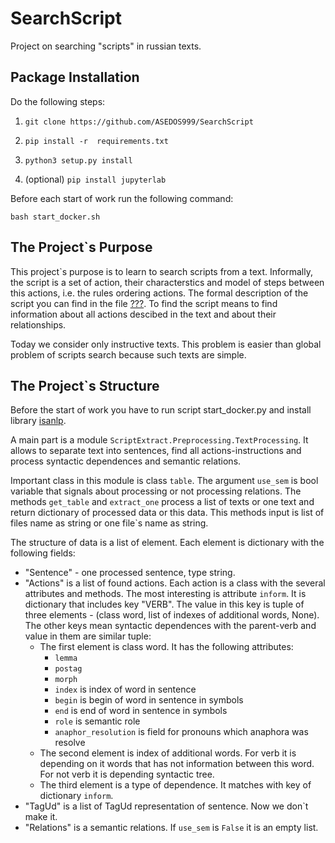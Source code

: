 # SearchScript
Project on searching "scripts" in russian texts.

## Package Installation

Do the following steps:

1. `git clone https://github.com/ASEDOS999/SearchScript`

2. `pip install -r  requirements.txt`

3. `python3 setup.py install`

4. (optional) `pip install jupyterlab`

Before each start of work run the following command:

`bash start_docker.sh`

## The Project`s Purpose

This project`s purpose is to learn to search scripts from a text. Informally, the script is a set of action, their characterstics and model of steps between this actions, i.e. the rules ordering actions. The formal description of the script you can find in the file [???](???). To find the script means to find information about all actions descibed in the text and about their relationships.

Today we consider only instructive texts. This problem is easier than global problem of scripts search because such texts are simple.

## The Project`s Structure

Before the start of work you have to run script start_docker.py and install library [isanlp](https://github.com/IINemo/isanlp).

A main part is a module `ScriptExtract.Preprocessing.TextProcessing`. It allows to separate text into sentences, find all actions-instructions and process syntactic dependences and semantic relations.

Important class in this module is class `table`. The argument `use_sem` is bool variable that signals about processing or not processing relations. The methods `get_table` and `extract_one` process a list of texts or one text and return dictionary of processed data or this data. This methods input is list of files name as string or one file`s name as string.

The structure of data is a list of element. Each element is dictionary with the following fields:

* "Sentence" - one processed sentence, type string.
* "Actions" is a list of found actions. Each action is a class with the several attributes and methods. The most interesting is attribute `inform`. It is dictionary that includes key "VERB". The value in this key is tuple of three elements - (class word, list of indexes of additional words, None). The other keys mean syntactic dependences with the parent-verb and value in them are similar tuple:
    * The first element is class word. It has the following attributes:
        * `lemma`
        * `postag`
        * `morph`
        * `index` is index of word in sentence
        * `begin` is begin of word in sentence in symbols
        * `end` is end of word in sentence in symbols
        * `role` is semantic role
        * `anaphor_resolution` is field for pronouns which anaphora was resolve
    * The second element is index of additional words. For verb it is depending on it words that has not information between this word. For not verb it is depending syntactic tree.
    * The third element is a type of dependence. It matches with key of dictionary `inform`.
* "TagUd" is a list of TagUd representation of sentence. Now we don`t make it.
* "Relations" is a semantic relations. If `use_sem` is `False` it is an empty list.
